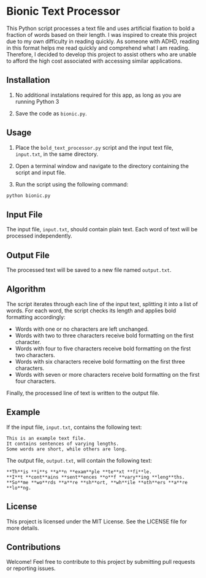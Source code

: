 # Bionic Text Processor

This Python script processes a text file and uses artificial fixation to bold a fraction of words based on their length. I was inspired to create this project due to my own difficulty in reading quickly. As someone with ADHD, reading in this format helps me read quickly and comprehend what I am reading. Therefore, I decided to develop this project to assist others who are unable to afford the high cost associated with accessing similar applications.

## Installation

1. No additional instalations required for this app, as long as you are running Python 3

2. Save the code as `bionic.py`.

## Usage

1. Place the `bold_text_processor.py` script and the input text file, `input.txt`, in the same directory.

2. Open a terminal window and navigate to the directory containing the script and input file.

3. Run the script using the following command:
```bash
python bionic.py
```

## Input File

The input file, `input.txt`, should contain plain text. Each word of text will be processed independently.

## Output File

The processed text will be saved to a new file named `output.txt`.

## Algorithm

The script iterates through each line of the input text, splitting it into a list of words. For each word, the script checks its length and applies bold formatting accordingly:

* Words with one or no characters are left unchanged.
* Words with two to three characters receive bold formatting on the first character.
* Words with four to five characters receive bold formatting on the first two characters.
* Words with six characters receive bold formatting on the first three characters.
* Words with seven or more characters receive bold formatting on the first four characters.

Finally, the processed line of text is written to the output file.

## Example

If the input file, `input.txt`, contains the following text:

```
This is an example text file.
It contains sentences of varying lengths.
Some words are short, while others are long.
```

The output file, `output.txt`, will contain the following text:

```
**Th**is **i**s **a**n **exam**ple **te**xt **fi**le.
**I**t **cont**ains **sent**ences **o**f **vary**ing **leng**ths.
**So**me **wo**rds **a**re **sh**ort, **wh**ile **oth**ers **a**re **lo**ng.
```

## License

This project is licensed under the MIT License. See the LICENSE file for more details.

## Contributions

Welcome! Feel free to contribute to this project by submitting pull requests or reporting issues.

